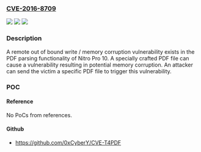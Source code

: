 ### [CVE-2016-8709](https://cve.mitre.org/cgi-bin/cvename.cgi?name=CVE-2016-8709)
![](https://img.shields.io/static/v1?label=Product&message=Nitro%20Pro&color=blue)
![](https://img.shields.io/static/v1?label=Version&message=n%2Fa&color=blue)
![](https://img.shields.io/static/v1?label=Vulnerability&message=remote%20code%20error&color=brighgreen)

### Description

A remote out of bound write / memory corruption vulnerability exists in the PDF parsing functionality of Nitro Pro 10. A specially crafted PDF file can cause a vulnerability resulting in potential memory corruption. An attacker can send the victim a specific PDF file to trigger this vulnerability.

### POC

#### Reference
No PoCs from references.

#### Github
- https://github.com/0xCyberY/CVE-T4PDF

